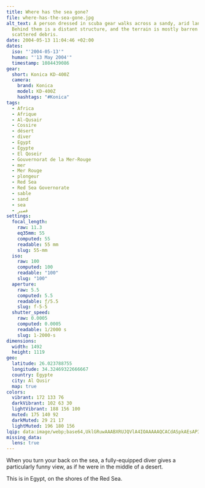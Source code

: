 ```yaml
---
title: Where has the sea gone?
file: where-has-the-sea-gone.jpg
alt_text: A person dressed in scuba gear walks across a sandy, arid landscape.
  Behind them is a distant structure, and the terrain is mostly barren with
  scattered debris.
date: 2004-05-13 11:04:46 +02:00
dates:
  iso: "'2004-05-13'"
  human: "'13 May 2004'"
  timestamp: 1084439086
gear:
  short: Konica KD-400Z
  camera:
    brand: Konica
    model: KD-400Z
    hashtags: "#Konica"
tags:
  - Africa
  - Afrique
  - Al-Qusair
  - Cossire
  - désert
  - diver
  - Egypt
  - Égypte
  - El Qoseir
  - Gouvernorat de la Mer-Rouge
  - mer
  - Mer Rouge
  - plongeur
  - Red Sea
  - Red Sea Governorate
  - sable
  - sand
  - sea
  - قصير‎
settings:
  focal_length:
    raw: 11.3
    eq35mm: 55
    computed: 55
    readable: 55 mm
    slug: 55-mm
  iso:
    raw: 100
    computed: 100
    readable: "100"
    slug: "100"
  aperture:
    raw: 5.5
    computed: 5.5
    readable: ƒ/5.5
    slug: f-5-5
  shutter_speed:
    raw: 0.0005
    computed: 0.0005
    readable: 1/2000 s
    slug: 1-2000-s
dimensions:
  width: 1492
  height: 1119
geo:
  latitude: 26.023788755
  longitude: 34.32469322666667
  country: Égypte
  city: Al Qusir
  map: true
colors:
  vibrant: 172 133 76
  darkVibrant: 102 63 30
  lightVibrant: 188 156 100
  muted: 175 140 92
  darkMuted: 29 21 17
  lightMuted: 196 180 156
lqip: data:image/webp;base64,UklGRuwAAABXRUJQVlA4IOAAAAAQCACdASpkAEsAP3Guyl+0rTKnJ1QMcpAuCWMAzuxIHPHLqmz7SOZ/4vRPQ+cS+ggu6DAIfw0MGBxsDST9s0cOkgN+kwuflmugAP7Jj8y/FuIT3IVYyWOEbta48K049YH6SgeMGQvkmpMgvt9bEkacr0Y28CMPjRQCfIuT8Y+lkKZghhkz/K3Bkp3B0qLzYx7+Xii0L19mALPyrfJAgTT0F0807pybabAldObh6CwX2swrJScHIFLH5B/HGJ8PdiBXXSuu/oo+iTptRe8EqHQacD4eu6UZ9EFOWlxckAAAAA==
missing_data:
  lens: true
---
```


When you turn your back on the sea, a fully-equipped diver gives a particularly funny view, as if he were in the middle of a desert.

This is in Egypt, on the shores of the Red Sea.
